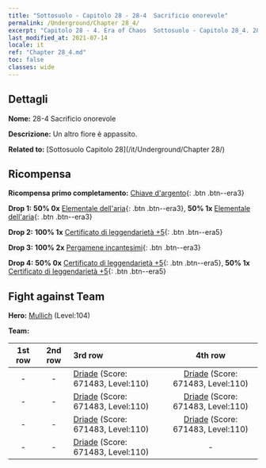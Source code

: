 ```yaml
---
title: "Sottosuolo - Capitolo 28 - 28-4  Sacrificio onorevole"
permalink: /Underground/Chapter 28_4/
excerpt: "Capitolo 28 - 4. Era of Chaos  Sottosuolo - Capitolo 28_4. 28-4  Sacrificio onorevole"
last_modified_at: 2021-07-14
locale: it
ref: "Chapter 28_4.md"
toc: false
classes: wide
---
```


## Dettagli

 **Nome:** 28-4  Sacrificio onorevole

 **Descrizione:**       Un altro fiore è appassito.

 **Related to:** [Sottosuolo Capitolo 28](/it/Underground/Chapter 28/)

## Ricompensa

 **Ricompensa primo completamento:** [Chiave d'argento](/ItemsIT/con_693/){: .btn .btn--era3}

 **Drop 1:** **50% 0x** [Elementale dell'aria](/ItemsIT/her_448/){: .btn .btn--era3}, **50% 1x** [Elementale dell'aria](/ItemsIT/her_448/){: .btn .btn--era3}

 **Drop 2:** **100% 1x** [Certificato di leggendarietà +5](/ItemsIT/mat_102/){: .btn .btn--era5}

 **Drop 3:** **100% 2x** [Pergamene incantesimi](/ItemsIT/con_694/){: .btn .btn--era3}

 **Drop 4:** **50% 0x** [Certificato di leggendarietà +5](/ItemsIT/mat_102/){: .btn .btn--era5}, **50% 1x** [Certificato di leggendarietà +5](/ItemsIT/mat_102/){: .btn .btn--era5}


## Fight against Team
 **Hero:** [Mullich](/it/heroes/Mullich/) (Level:104)

 **Team:**


  | 1st row | 2nd row | 3rd row | 4th row |
  |:----:|:----:|:----|:----:|
  | - | - | [Driade](/it/units/Sprite/) (Score: 671483, Level:110)  | [Driade](/it/units/Sprite/) (Score: 671483, Level:110)  |
  | - | - | [Driade](/it/units/Sprite/) (Score: 671483, Level:110)  | [Driade](/it/units/Sprite/) (Score: 671483, Level:110)  |
  | - | - | [Driade](/it/units/Sprite/) (Score: 671483, Level:110)  | [Driade](/it/units/Sprite/) (Score: 671483, Level:110)  |
  | - | - | [Driade](/it/units/Sprite/) (Score: 671483, Level:110)  | - |


